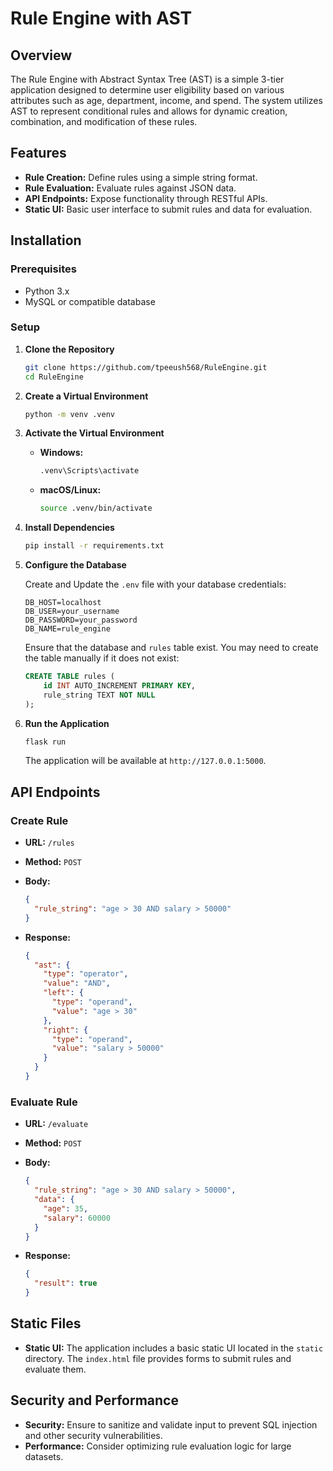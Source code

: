 # Rule Engine with AST

## Overview

The Rule Engine with Abstract Syntax Tree (AST) is a simple 3-tier application designed to determine user eligibility based on various attributes such as age, department, income, and spend. The system utilizes AST to represent conditional rules and allows for dynamic creation, combination, and modification of these rules.

## Features

- **Rule Creation:** Define rules using a simple string format.
- **Rule Evaluation:** Evaluate rules against JSON data.
- **API Endpoints:** Expose functionality through RESTful APIs.
- **Static UI:** Basic user interface to submit rules and data for evaluation.

## Installation

### Prerequisites

- Python 3.x
- MySQL or compatible database

### Setup

1. **Clone the Repository**

   ```bash
   git clone https://github.com/tpeeush568/RuleEngine.git
   cd RuleEngine
   ```

2. **Create a Virtual Environment**

   ```bash
   python -m venv .venv
   ```

3. **Activate the Virtual Environment**

   - **Windows:**

     ```bash
     .venv\Scripts\activate
     ```

   - **macOS/Linux:**

     ```bash
     source .venv/bin/activate
     ```

4. **Install Dependencies**

   ```bash
   pip install -r requirements.txt
   ```

5. **Configure the Database**

   Create and Update the `.env` file with your database credentials:

   ```
   DB_HOST=localhost
   DB_USER=your_username
   DB_PASSWORD=your_password
   DB_NAME=rule_engine
   ```

   Ensure that the database and `rules` table exist. You may need to create the table manually if it does not exist:

   ```sql
   CREATE TABLE rules (
       id INT AUTO_INCREMENT PRIMARY KEY,
       rule_string TEXT NOT NULL
   );
   ```

6. **Run the Application**

   ```bash
   flask run
   ```

   The application will be available at `http://127.0.0.1:5000`.

## API Endpoints

### **Create Rule**

- **URL:** `/rules`
- **Method:** `POST`
- **Body:**
  ```json
  {
    "rule_string": "age > 30 AND salary > 50000"
  }
  ```

- **Response:**
  ```json
  {
    "ast": {
      "type": "operator",
      "value": "AND",
      "left": {
        "type": "operand",
        "value": "age > 30"
      },
      "right": {
        "type": "operand",
        "value": "salary > 50000"
      }
    }
  }
  ```

### **Evaluate Rule**

- **URL:** `/evaluate`
- **Method:** `POST`
- **Body:**
  ```json
  {
    "rule_string": "age > 30 AND salary > 50000",
    "data": {
      "age": 35,
      "salary": 60000
    }
  }
  ```

- **Response:**
  ```json
  {
    "result": true
  }
  ```

## Static Files

- **Static UI:** The application includes a basic static UI located in the `static` directory. The `index.html` file provides forms to submit rules and evaluate them.

## Security and Performance

- **Security:** Ensure to sanitize and validate input to prevent SQL injection and other security vulnerabilities.
- **Performance:** Consider optimizing rule evaluation logic for large datasets.

